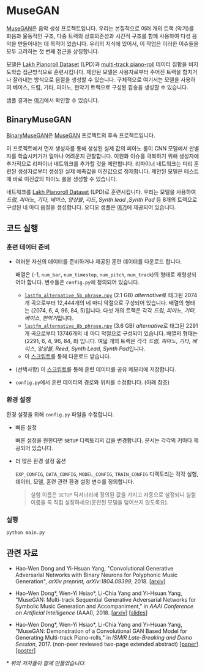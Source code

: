 # MuseGAN

[MuseGAN](https://salu133445.github.io/musegan/)은 음악 생성 프로젝트입니다. 우리는 본질적으로 여러 개의 트랙 (악기)를 화음과 율동적인 구조, 다중 트랙의 상호의존성과 시간적 구조를 함께 사용하여 다성 음악을 만들어내는 데 목적이 있습니다. 우리의 지식에 있어서, 이 작업은 이러한 이슈들을 모두 고려하는 첫 번째 접근을 상징합니다.


모델은 [Lakh Pianoroll Dataset](https://salu133445.github.io/lakh-pianoroll-dataset/)
(LPD)과 [multi-track piano-roll](https://salu133445.github.io/musegan/data) 데이터 집합을 비지도학습 접근방식으로 훈련시킵니다. 제안된 모델은 사용자로부터 주어진 트랙을 합치거나 잘라내는 방식으로 음절을 생성할 수 있습니다. 구체적으로 여기서는 모델을 사용하여 베이스, 드럼, 기타, 피아노, 현악기 트랙으로 구성된 팝송을 생성할 수 있습니다.

샘플 결과는 [여기](https://salu133445.github.io/musegan/results)에서 확인할 수 있습니다.

## BinaryMuseGAN

[BinaryMuseGAN](https://salu133445.github.io/bmusegan/)은 [MuseGAN](https://salu133445.github.io/musegan/) 프로젝트의 후속 프로젝트입니다.

이 프로젝트에서 먼저 생성자를 통해 생성된 실제 값의 피아노 롤이 CNN 모델에서 판별자를 학습시키기가 얼마나 어려운지 관찰합니다. 이원화 이슈를 극복하기 위해 생성자에 추가적으로 리파이너 네트워크를 추가할 것을 제안합니다. 리파이너 네트워크는 미리 훈련된 생성자로부터 생성된 실제 예측값을 이진값으로 정제합니다. 제안된 모델은 테스트 때 바로 이진값의 피아노 롤을 생성할 수 있습니다.


네트워크를 [Lakh Pianoroll Dataset](https://salu133445.github.io/lakh-pianoroll-dataset/)
(LPD)로 훈련시킵니다. 우리는 모델을 사용하여 
*드럼*, *피아노*, *기타*, *베이스*, *앙상블*, *리드*, *Synth lead* ,*Synth Pad* 등 8개의 트랙으로 구성된 네 마디 음절을 생성합니다. 오디오 샘플은 [여기](https://salu133445.github.io/bmusegan/samples)에 제공되어 있습니다.


## 코드 실행

### 훈련 데이터 준비

- 여러분 자신의 데이터를 준비하거나 제공된 훈련 데이터를 다운로드 합니다.

  배열은 (-1, `num_bar`, `num_timestep`, `num_pitch`,
  `num_track`)의 형태로 재형성되어야 합니다. 변수들은 `config.py`에 정의되어 있습니다.

  - [`lastfm_alternative_5b_phrase.npy`](https://drive.google.com/uc?export=download&id=1F7J5n9uOPqViBYpoPT5GvE4PjCWhOyWc) (2.1 GB)
    *alternative*로 태그된 2074개 곡으로부터 12,444개의 네 마디 악절으로 구성되어 있습니다.
    배열의 형태는 (2074, 6, 4, 96, 84, 5)입니다. 다섯 개의 트랙은 각각 *드럼*, *피아노*,
    *기타*, *베이스*, *현악기*입니다.
  - [`lastfm_alternative_8b_phrase.npy`](https://drive.google.com/uc?export=download&id=1x3CeSqE6ElWa6V7ueNl8FKPFmMoyu4ED) (3.6 GB)
    *alternative*로 태그된 2291개 곡으로부터 13746개의 네 마디 악절으로 구성되어 있습니다.
    배열의 형태는 (2291, 6, 4, 96, 84, 8) 입니다. 여덟 개의 트랙은 각각 *드럼*, *피아노*,
    *기타*, *베이스*, *앙상블*, *Reed*, *Synth Lead*, *Synth Pad*입니다.
  - 이 [스크립트](training_data/download.sh)를 통해 다운로드 받습니다.

- (선택사항) 이 [스크립트](training_data/store_to_sa.py)를 통해 훈련 데이터를 공유 메모리에 저장합니다.

- `config.py`에서 훈련 데이터의 경로와 위치를 수정합니다. (아래 참조)

### 환경 설정

환경 설정을 위해 `config.py` 파일을 수정합니다.

- 빠른 설정

  빠른 설정을 원한다면 `SETUP` 디렉토리의 값을 변경합니다. 문서는 각각의 키마다 제공되어 있습니다.

- 더 많은 환경 설정 옵션

  `EXP_CONFIG`, `DATA_CONFIG`, `MODEL_CONFIG`, `TRAIN_CONFIG` 디렉토리는 각각 실험, 데이터, 모델, 훈련 관련 환경 설정 변수를 정의합니다.

  > 실험 이름은 `SETUP` 딕셔너리에 정의된 값을 가지고 자동으로 설정되니 실험 이름을 꼭 직접 설정하세요(훈련된 모델을 덮어쓰지 않도록요).

### 실행

```sh
python main.py
```

## 관련 자료

- Hao-Wen Dong and Yi-Hsuan Yang,
  "Convolutional Generative Adversarial Networks with Binary Neurons for
  Polyphonic Music Generation",
  *arXiv preprint, arXiv:1804.09399*, 2018.
  [[arxiv](https://arxiv.org/abs/1804.09399)]

- Hao-Wen Dong\*, Wen-Yi Hsiao\*, Li-Chia Yang and Yi-Hsuan Yang,
  "MuseGAN: Multi-track Sequential Generative Adversarial Networks for
  Symbolic Music Generation and Accompaniment,"
  in *AAAI Conference on Artificial Intelligence* (AAAI), 2018.
  [[arxiv](http://arxiv.org/abs/1709.06298)]
  [[slides](https://salu133445.github.io/musegan/pdf/musegan-aaai2018-slides.pdf)]

- Hao-Wen Dong\*, Wen-Yi Hsiao\*, Li-Chia Yang and Yi-Hsuan Yang,
  "MuseGAN: Demonstration of a Convolutional GAN Based Model for Generating
  Multi-track Piano-rolls,"
  in *ISMIR Late-Breaking and Demo Session*, 2017.
  (non-peer reviewed two-page extended abstract)
  [[paper](https://salu133445.github.io/musegan/pdf/musegan-ismir2017-lbd-paper.pdf)]
  [[poster](https://salu133445.github.io/musegan/pdf/musegan-ismir2017-lbd-poster.pdf)]

\* *위의 저자들이 함께 만들었습니다.*

